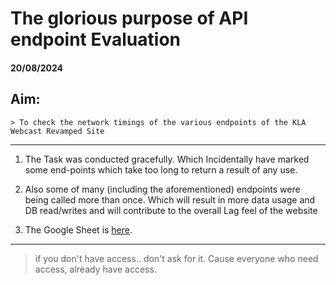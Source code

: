 # The glorious purpose of API endpoint Evaluation


#### 20/08/2024

## Aim:
    > To check the network timings of the various endpoints of the KLA Webcast Revamped Site

--- 

1. The Task was conducted gracefully. Which Incidentally have marked some end-points which take too long to return a result of any use.

2. Also some of many (including the aforementioned) endpoints were being called more than once. Which will result in more data usage and DB read/writes and will contribute to the overall Lag feel of the website

3. The Google Sheet is [here](https://docs.google.com/spreadsheets/d/1NTqtOPYk6ASXUkFa_NSikpvJKYRpXbQBkZCR8aqQmm0).

---
> if you don't have access.. don't ask for it. Cause everyone who need access, already have access.
